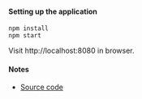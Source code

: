 #### Setting up the application

```
npm install
npm start
```

Visit http://localhost:8080 in browser.

#### Notes

* [Source code](...)
